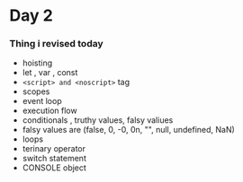 # Day 2

### Thing i revised today
- hoisting
- let , var , const
- `<script> and <noscript>` tag
- scopes
- event loop
- execution flow
- conditionals , truthy values, falsy valiues
- falsy values are (false, 0, -0, 0n, "", null, undefined, NaN)
- loops
- terinary operator
- switch statement
- CONSOLE object